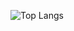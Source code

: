 ![Top Langs](https://github-readme-stats.vercel.app/api/top-langs/?username=analaurafr&hide_progress=true&langs_count=6&theme=dracula)
